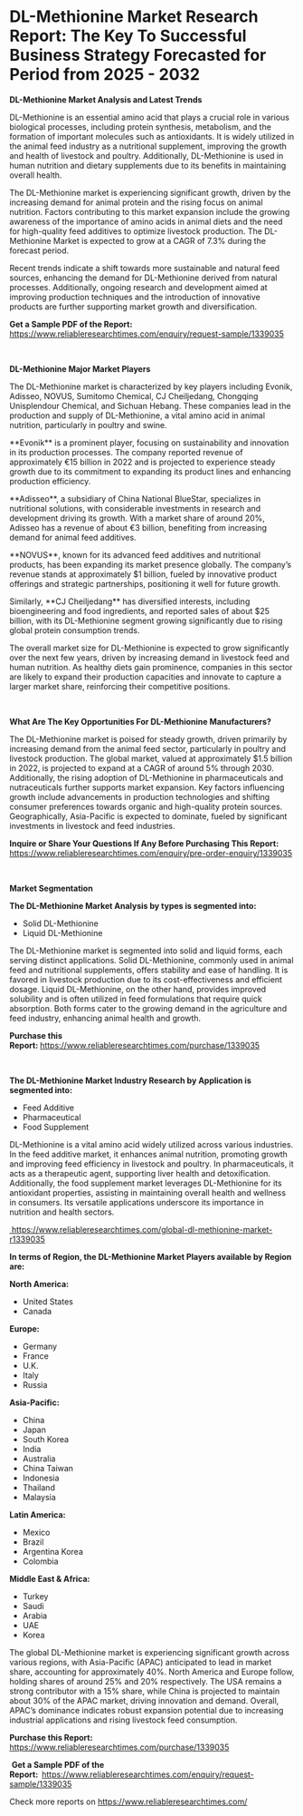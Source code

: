 <p><h1>DL-Methionine Market Research Report: The Key To Successful Business Strategy Forecasted for Period from 2025 - 2032</h1></p><p><strong>DL-Methionine Market Analysis and Latest Trends</strong></p>
<p><p>DL-Methionine is an essential amino acid that plays a crucial role in various biological processes, including protein synthesis, metabolism, and the formation of important molecules such as antioxidants. It is widely utilized in the animal feed industry as a nutritional supplement, improving the growth and health of livestock and poultry. Additionally, DL-Methionine is used in human nutrition and dietary supplements due to its benefits in maintaining overall health.</p><p>The DL-Methionine market is experiencing significant growth, driven by the increasing demand for animal protein and the rising focus on animal nutrition. Factors contributing to this market expansion include the growing awareness of the importance of amino acids in animal diets and the need for high-quality feed additives to optimize livestock production. The DL-Methionine Market is expected to grow at a CAGR of 7.3% during the forecast period. </p><p>Recent trends indicate a shift towards more sustainable and natural feed sources, enhancing the demand for DL-Methionine derived from natural processes. Additionally, ongoing research and development aimed at improving production techniques and the introduction of innovative products are further supporting market growth and diversification.</p></p>
<p><strong>Get a Sample PDF of the Report:&nbsp;</strong> <a href="https://www.reliableresearchtimes.com/enquiry/request-sample/1339035?utm_campaign=3363&utm_medium=2&utm_source=Github&utm_content=ia&utm_term=27032025&utm_id=dl-methionine">https://www.reliableresearchtimes.com/enquiry/request-sample/1339035</a></p>
<p>&nbsp;</p>
<p><strong>DL-Methionine Major Market Players</strong></p>
<p><p>The DL-Methionine market is characterized by key players including Evonik, Adisseo, NOVUS, Sumitomo Chemical, CJ Cheiljedang, Chongqing Unisplendour Chemical, and Sichuan Hebang. These companies lead in the production and supply of DL-Methionine, a vital amino acid in animal nutrition, particularly in poultry and swine.</p><p>**Evonik** is a prominent player, focusing on sustainability and innovation in its production processes. The company reported revenue of approximately €15 billion in 2022 and is projected to experience steady growth due to its commitment to expanding its product lines and enhancing production efficiency.</p><p>**Adisseo**, a subsidiary of China National BlueStar, specializes in nutritional solutions, with considerable investments in research and development driving its growth. With a market share of around 20%, Adisseo has a revenue of about €3 billion, benefiting from increasing demand for animal feed additives.</p><p>**NOVUS**, known for its advanced feed additives and nutritional products, has been expanding its market presence globally. The company’s revenue stands at approximately $1 billion, fueled by innovative product offerings and strategic partnerships, positioning it well for future growth.</p><p>Similarly, **CJ Cheiljedang** has diversified interests, including bioengineering and food ingredients, and reported sales of about $25 billion, with its DL-Methionine segment growing significantly due to rising global protein consumption trends.</p><p>The overall market size for DL-Methionine is expected to grow significantly over the next few years, driven by increasing demand in livestock feed and human nutrition. As healthy diets gain prominence, companies in this sector are likely to expand their production capacities and innovate to capture a larger market share, reinforcing their competitive positions.</p></p>
<p>&nbsp;</p>
<p><strong>What Are The Key Opportunities For DL-Methionine Manufacturers?</strong></p>
<p><p>The DL-Methionine market is poised for steady growth, driven primarily by increasing demand from the animal feed sector, particularly in poultry and livestock production. The global market, valued at approximately $1.5 billion in 2022, is projected to expand at a CAGR of around 5% through 2030. Additionally, the rising adoption of DL-Methionine in pharmaceuticals and nutraceuticals further supports market expansion. Key factors influencing growth include advancements in production technologies and shifting consumer preferences towards organic and high-quality protein sources. Geographically, Asia-Pacific is expected to dominate, fueled by significant investments in livestock and feed industries.</p></p>
<p><strong>Inquire or Share Your Questions If Any Before Purchasing This Report:</strong> <a href="https://www.reliableresearchtimes.com/enquiry/pre-order-enquiry/1339035?utm_campaign=3363&utm_medium=2&utm_source=Github&utm_content=ia&utm_term=27032025&utm_id=dl-methionine">https://www.reliableresearchtimes.com/enquiry/pre-order-enquiry/1339035</a></p>
<p>&nbsp;</p>
<p><strong>Market Segmentation</strong></p>
<p><strong>The DL-Methionine Market Analysis by types is segmented into:</strong></p>
<p><ul><li>Solid DL-Methionine</li><li>Liquid DL-Methionine</li></ul></p>
<p><p>The DL-Methionine market is segmented into solid and liquid forms, each serving distinct applications. Solid DL-Methionine, commonly used in animal feed and nutritional supplements, offers stability and ease of handling. It is favored in livestock production due to its cost-effectiveness and efficient dosage. Liquid DL-Methionine, on the other hand, provides improved solubility and is often utilized in feed formulations that require quick absorption. Both forms cater to the growing demand in the agriculture and feed industry, enhancing animal health and growth.</p></p>
<p><strong>Purchase this Report:&nbsp;</strong><a href="https://www.reliableresearchtimes.com/purchase/1339035?utm_campaign=3363&utm_medium=2&utm_source=Github&utm_content=ia&utm_term=27032025&utm_id=dl-methionine">https://www.reliableresearchtimes.com/purchase/1339035</a></p>
<p>&nbsp;</p>
<p><strong>The DL-Methionine Market Industry Research by Application is segmented into:</strong></p>
<p><ul><li>Feed Additive</li><li>Pharmaceutical</li><li>Food Supplement</li></ul></p>
<p><p>DL-Methionine is a vital amino acid widely utilized across various industries. In the feed additive market, it enhances animal nutrition, promoting growth and improving feed efficiency in livestock and poultry. In pharmaceuticals, it acts as a therapeutic agent, supporting liver health and detoxification. Additionally, the food supplement market leverages DL-Methionine for its antioxidant properties, assisting in maintaining overall health and wellness in consumers. Its versatile applications underscore its importance in nutrition and health sectors.</p></p>
<p><a href="https://www.reliableresearchtimes.com/global-dl-methionine-market-r1339035?utm_campaign=3363&utm_medium=2&utm_source=Github&utm_content=ia&utm_term=27032025&utm_id=dl-methionine">&nbsp;https://www.reliableresearchtimes.com/global-dl-methionine-market-r1339035</a></p>
<p><strong>In terms of Region, the DL-Methionine Market Players available by Region are:</strong></p>
<p>
    <p> <strong> North America: </strong>
        <ul>
            <li>United States</li>
            <li>Canada</li>
        </ul>
        </p> 
    <p> <strong> Europe: </strong>
        <ul>
            <li>Germany</li>
            <li>France</li>
            <li>U.K.</li>
            <li>Italy</li>
            <li>Russia</li>
        </ul>
        </p> 
    <p> <strong> Asia-Pacific: </strong>
        <ul>
            <li>China</li>
            <li>Japan</li>
            <li>South Korea</li>
            <li>India</li>
            <li>Australia</li>
            <li>China Taiwan</li>
            <li>Indonesia</li>
            <li>Thailand</li>
            <li>Malaysia</li>
        </ul>
        </p> 
    <p> <strong> Latin America: </strong>
        <ul>
            <li>Mexico</li>
            <li>Brazil</li>
            <li>Argentina Korea</li>
            <li>Colombia</li>
        </ul>
        </p> 
    <p> <strong> Middle East & Africa: </strong>
        <ul>
            <li>Turkey</li>
            <li>Saudi</li>
            <li>Arabia</li>
            <li>UAE</li>
            <li>Korea</li>
        </ul>
    </p>
    </p>
<p><p>The global DL-Methionine market is experiencing significant growth across various regions, with Asia-Pacific (APAC) anticipated to lead in market share, accounting for approximately 40%. North America and Europe follow, holding shares of around 25% and 20% respectively. The USA remains a strong contributor with a 15% share, while China is projected to maintain about 30% of the APAC market, driving innovation and demand. Overall, APAC’s dominance indicates robust expansion potential due to increasing industrial applications and rising livestock feed consumption.</p></p>
<p><strong>Purchase this Report: </strong><a href="https://www.reliableresearchtimes.com/purchase/1339035?utm_campaign=3363&utm_medium=2&utm_source=Github&utm_content=ia&utm_term=27032025&utm_id=dl-methionine">https://www.reliableresearchtimes.com/purchase/1339035</a></p>
<p>&nbsp;<strong>Get a Sample PDF of the Report:&nbsp;&nbsp;</strong><a href="https://www.reliableresearchtimes.com/enquiry/request-sample/1339035?utm_campaign=3363&utm_medium=2&utm_source=Github&utm_content=ia&utm_term=27032025&utm_id=dl-methionine">https://www.reliableresearchtimes.com/enquiry/request-sample/1339035</a></p>
<p><strong></strong></p>
<p>Check more reports on <a href="https://www.reliableresearchtimes.com/?utm_campaign=3363&utm_medium=2&utm_source=Github&utm_content=ia&utm_term=27032025&utm_id=dl-methionine">https://www.reliableresearchtimes.com/</a></p>